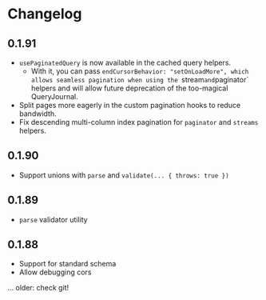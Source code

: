 # Changelog

## 0.1.91

- `usePaginatedQuery` is now available in the cached query helpers.
  - With it, you can pass `endCursorBehavior: "setOnLoadMore", which allows seamless
    pagination when using the `stream` and `paginator` helpers and will allow future
    deprecation of the too-magical QueryJournal.
- Split pages more eagerly in the custom pagination hooks to reduce bandwidth.
- Fix descending multi-column index pagination for `paginator` and `streams` helpers.

## 0.1.90

- Support unions with `parse` and `validate(... { throws: true })`

## 0.1.89

- `parse` validator utility

## 0.1.88

- Support for standard schema
- Allow debugging cors

... older: check git!
